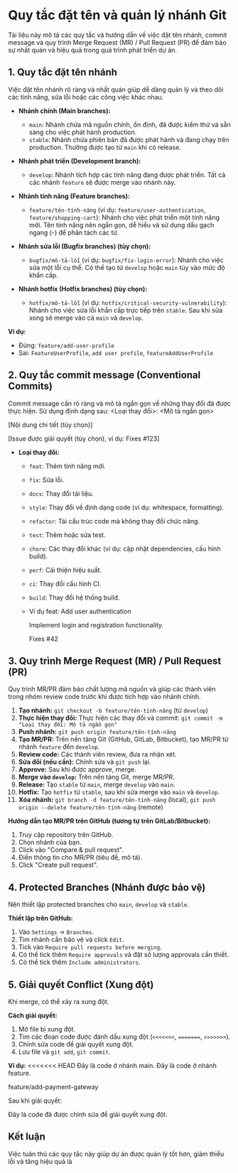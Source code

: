 # Quy tắc đặt tên và quản lý nhánh Git

Tài liệu này mô tả các quy tắc và hướng dẫn về việc đặt tên nhánh, commit message và quy trình Merge Request (MR) / Pull Request (PR) để đảm bảo sự nhất quán và hiệu quả trong quá trình phát triển dự án.

## 1. Quy tắc đặt tên nhánh

Việc đặt tên nhánh rõ ràng và nhất quán giúp dễ dàng quản lý và theo dõi các tính năng, sửa lỗi hoặc các công việc khác nhau.

*   **Nhánh chính (Main branches):**
    *   `main`: Nhánh chứa mã nguồn chính, ổn định, đã được kiểm thử và sẵn sàng cho việc phát hành production.
    *   `stable`: Nhánh chứa phiên bản đã được phát hành và đang chạy trên production. Thường được tạo từ `main` khi có release.

*   **Nhánh phát triển (Development branch):**
    *   `develop`: Nhánh tích hợp các tính năng đang được phát triển. Tất cả các nhánh `feature` sẽ được merge vào nhánh này.

*   **Nhánh tính năng (Feature branches):**
    *   `feature/tên-tính-năng` (ví dụ: `feature/user-authentication`, `feature/shopping-cart`): Nhánh cho việc phát triển một tính năng mới. Tên tính năng nên ngắn gọn, dễ hiểu và sử dụng dấu gạch ngang (-) để phân tách các từ.

*   **Nhánh sửa lỗi (Bugfix branches) (tùy chọn):**
    *   `bugfix/mô-tả-lỗi` (ví dụ: `bugfix/fix-login-error`): Nhánh cho việc sửa một lỗi cụ thể. Có thể tạo từ `develop` hoặc `main` tùy vào mức độ khẩn cấp.

*   **Nhánh hotfix (Hotfix branches) (tùy chọn):**
    *   `hotfix/mô-tả-lỗi` (ví dụ: `hotfix/critical-security-vulnerability`): Nhánh cho việc sửa lỗi khẩn cấp trực tiếp trên `stable`. Sau khi sửa xong sẽ merge vào cả `main` và `develop`.

**Ví dụ:**

*   Đúng: `feature/add-user-profile`
*   Sai: `FeatureUserProfile`, `add user profile`, `featureAddUserProfile`

## 2. Quy tắc commit message (Conventional Commits)

Commit message cần rõ ràng và mô tả ngắn gọn về những thay đổi đã được thực hiện. Sử dụng định dạng sau:
<Loại thay đổi>: <Mô tả ngắn gọn>

[Nội dung chi tiết (tùy chọn)]

[Issue được giải quyết (tùy chọn), ví dụ: Fixes #123]

*   **Loại thay đổi:**
    *   `feat`: Thêm tính năng mới.
    *   `fix`: Sửa lỗi.
    *   `docs`: Thay đổi tài liệu.
    *   `style`: Thay đổi về định dạng code (ví dụ: whitespace, formatting).
    *   `refactor`: Tái cấu trúc code mà không thay đổi chức năng.
    *   `test`: Thêm hoặc sửa test.
    *   `chore`: Các thay đổi khác (ví dụ: cập nhật dependencies, cấu hình build).
    *   `perf`: Cải thiện hiệu suất.
    *   `ci`: Thay đổi cấu hình CI.
    *   `build`: Thay đổi hệ thống build.
    *   Ví dụ
         feat: Add user authentication
         
         Implement login and registration functionality.
         
         Fixes #42

## 3. Quy trình Merge Request (MR) / Pull Request (PR)

Quy trình MR/PR đảm bảo chất lượng mã nguồn và giúp các thành viên trong nhóm review code trước khi được tích hợp vào nhánh chính.

1.  **Tạo nhánh:** `git checkout -b feature/tên-tính-năng` (từ `develop`)
2.  **Thực hiện thay đổi:** Thực hiện các thay đổi và commit: `git commit -m "Loại thay đổi: Mô tả ngắn gọn"`
3.  **Push nhánh:** `git push origin feature/tên-tính-năng`
4.  **Tạo MR/PR:** Trên nền tảng Git (GitHub, GitLab, Bitbucket), tạo MR/PR từ nhánh `feature` đến `develop`.
5.  **Review code:** Các thành viên review, đưa ra nhận xét.
6.  **Sửa đổi (nếu cần):** Chỉnh sửa và `git push` lại.
7.  **Approve:** Sau khi được approve, merge.
8.  **Merge vào `develop`:** Trên nền tảng Git, merge MR/PR.
9.  **Release:** Tạo `stable` từ `main`, merge `develop` vào `main`.
10. **Hotfix:** Tạo `hotfix` từ `stable`, sau khi sửa merge vào `main` và `develop`.
11. **Xóa nhánh:** `git branch -d feature/tên-tính-năng` (local), `git push origin --delete feature/tên-tính-năng` (remote)

**Hướng dẫn tạo MR/PR trên GitHub (tương tự trên GitLab/Bitbucket):**

1.  Truy cập repository trên GitHub.
2.  Chọn nhánh của bạn.
3.  Click vào "Compare & pull request".
4.  Điền thông tin cho MR/PR (tiêu đề, mô tả).
5.  Click "Create pull request".

## 4. Protected Branches (Nhánh được bảo vệ)

Nên thiết lập protected branches cho `main`, `develop` và `stable`.

**Thiết lập trên GitHub:**

1.  Vào `Settings` -> `Branches`.
2.  Tìm nhánh cần bảo vệ và click `Edit`.
3.  Tick vào `Require pull requests before merging`.
4.  Có thể tick thêm `Require approvals` và đặt số lượng approvals cần thiết.
5.  Có thể tick thêm `Include administrators`.

## 5. Giải quyết Conflict (Xung đột)

Khi merge, có thể xảy ra xung đột.

**Cách giải quyết:**

1.  Mở file bị xung đột.
2.  Tìm các đoạn code được đánh dấu xung đột (`<<<<<<<`, `=======`, `>>>>>>>`).
3.  Chỉnh sửa code để giải quyết xung đột.
4.  Lưu file và `git add`, `git commit`.

**Ví dụ:**
<<<<<<< HEAD Đây là code ở nhánh main.
Đây là code ở nhánh feature.

feature/add-payment-gateway

Sau khi giải quyết:

Đây là code đã được chỉnh sửa để giải quyết xung đột.


## Kết luận

Việc tuân thủ các quy tắc này giúp dự án được quản lý tốt hơn, giảm thiểu lỗi và tăng hiệu quả là
